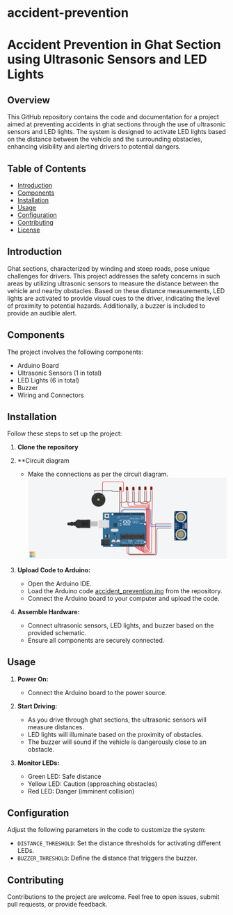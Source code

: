 # accident-prevention
# Accident Prevention in Ghat Section using Ultrasonic Sensors and LED Lights

## Overview

This GitHub repository contains the code and documentation for a project aimed at preventing accidents in ghat sections through the use of ultrasonic sensors and LED lights. The system is designed to activate LED lights based on the distance between the vehicle and the surrounding obstacles, enhancing visibility and alerting drivers to potential dangers.

## Table of Contents

- [Introduction](#introduction)
- [Components](#components)
- [Installation](#installation)
- [Usage](#usage)
- [Configuration](#configuration)
- [Contributing](#contributing)
- [License](#license)

## Introduction

Ghat sections, characterized by winding and steep roads, pose unique challenges for drivers. This project addresses the safety concerns in such areas by utilizing ultrasonic sensors to measure the distance between the vehicle and nearby obstacles. Based on these distance measurements, LED lights are activated to provide visual cues to the driver, indicating the level of proximity to potential hazards. Additionally, a buzzer is included to provide an audible alert.

## Components

The project involves the following components:

- Arduino Board
- Ultrasonic Sensors (1 in total)
- LED Lights (6 in total)
- Buzzer
- Wiring and Connectors

## Installation

Follow these steps to set up the project:

1. **Clone the repository**

2. **Circuit diagram
   - Make the connections as per the circuit diagram. 
    ![circuir](https://github.com/Omkarpote28/accident-prevention/blob/main/Circuit%20Diagram/Circuit%20Diagram.png)

4. **Upload Code to Arduino:**
   - Open the Arduino IDE.
   - Load the Arduino code [accident_prevention.ino](https://github.com/Omkarpote28/accident-prevention/tree/main/Code) from the repository.
   - Connect the Arduino board to your computer and upload the code.

5. **Assemble Hardware:**
   - Connect ultrasonic sensors, LED lights, and buzzer based on the provided schematic.
   - Ensure all components are securely connected.

## Usage

1. **Power On:**
   - Connect the Arduino board to the power source.

2. **Start Driving:**
   - As you drive through ghat sections, the ultrasonic sensors will measure distances.
   - LED lights will illuminate based on the proximity of obstacles.
   - The buzzer will sound if the vehicle is dangerously close to an obstacle.

3. **Monitor LEDs:**
   - Green LED: Safe distance
   - Yellow LED: Caution (approaching obstacles)
   - Red LED: Danger (imminent collision)

## Configuration

Adjust the following parameters in the code to customize the system:

- `DISTANCE_THRESHOLD`: Set the distance thresholds for activating different LEDs.
- `BUZZER_THRESHOLD`: Define the distance that triggers the buzzer.

## Contributing

Contributions to the project are welcome. Feel free to open issues, submit pull requests, or provide feedback.
